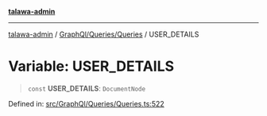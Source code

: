 [**talawa-admin**](../../../../README.md)

***

[talawa-admin](../../../../README.md) / [GraphQl/Queries/Queries](../README.md) / USER\_DETAILS

# Variable: USER\_DETAILS

> `const` **USER\_DETAILS**: `DocumentNode`

Defined in: [src/GraphQl/Queries/Queries.ts:522](https://github.com/bint-Eve/talawa-admin/blob/3ea1bc8148fd1f2efa92a17958ea5a5df0d9cc86/src/GraphQl/Queries/Queries.ts#L522)
